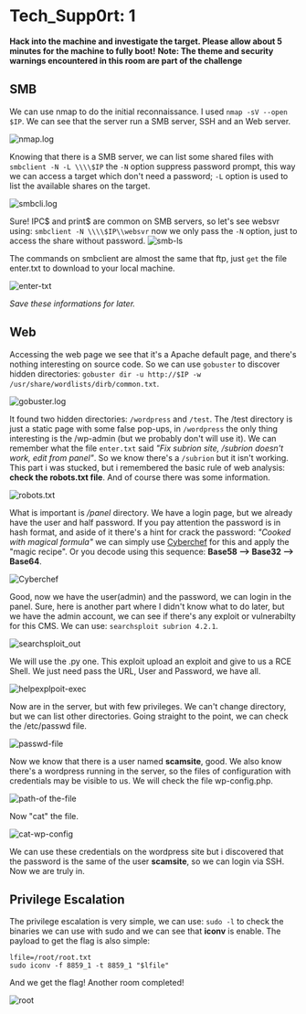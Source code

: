 # Tech_Supp0rt: 1
**Hack into the machine and investigate the target. Please allow about 5 minutes for the machine to fully boot!**
**Note: The theme and security warnings encountered in this room are part of the challenge**

## SMB
We can use nmap to do the initial reconnaissance. I used `nmap -sV --open $IP`. We can see that the server run a SMB server, SSH and an Web server.

![nmap.log](nmap_log.png)

Knowing that there is a SMB server, we can list some shared files with `smbclient -N -L \\\\$IP` the `-N` option suppress password prompt, this way we can access a target which don't need a password; `-L` option is used to list the available shares on the target.

![smbcli.log](smbclient.png)

Sure! IPC$ and print$ are common on SMB servers, so let's see websvr using: `smbclient -N \\\\$IP\\websvr` now we only pass the `-N` option, just to access the share without password.
![smb-ls](smbcli_list.png)

The commands on smbclient are almost the same that ftp, just `get` the file enter.txt to download to your local machine.

![enter-txt](enter-txt.png)

*Save these informations for later.*

## Web

Accessing the web page we see that it's a Apache default page, and there's nothing interesting on source code. So we can use `gobuster` to discover hidden directories: `gobuster dir -u http://$IP -w /usr/share/wordlists/dirb/common.txt`.

![gobuster.log](gobuster-log.png)

It found two hidden directories: `/wordpress` and `/test`. The /test directory is just a static page with some false pop-ups, in `/wordpress` the only thing interesting is the /wp-admin (but we probably don't will use it). We can remember what the file `enter.txt` said *"Fix subrion site, /subrion doesn't work, edit from panel"*. So we know there's a `/subrion` but it isn't working. This part i was stucked, but i remembered the basic rule of web analysis: **check the robots.txt file**. And of course there was some information.

![robots.txt](robots-txt.png)

What is important is */panel* directory. We have a login page, but we already have the user and half password. If you pay attention the password is in hash format, and aside of it there's a hint for crack the password: *"Cooked with magical formula"* we can simply use [Cyberchef](https://gchq.github.io/CyberChef/) for this and apply the "magic recipe". Or you decode using this sequence: **Base58 --> Base32 --> Base64**.

![Cyberchef](cyberchef.jpg)

Good, now we have the user(admin) and the password, we can login in the panel. Sure, here is another part where I didn't know what to do later, but we have the admin account, we can see if there's any exploit or vulnerabilty for this CMS. We can use: `searchsploit subrion 4.2.1`.

![searchsploit_out](seachsploit.png)

We will use the .py one. This exploit upload an exploit and give to us a RCE Shell. We just need pass the URL, User and Password, we have all.

![helpexplpoit-exec](exploit.jpg)

Now are in the server, but with few privileges. We can't change directory, but we can list other directories. Going straight to the point, we can check the /etc/passwd file.

![passwd-file](passwd-file.png)

Now we know that there is a user named **scamsite**, good. We also know there's a wordpress running in the server, so the files of configuration with credentials may be visible to us. We will check the file wp-config.php.

![path-of the-file](ls-wordpress.png)

Now "cat" the file.

![cat-wp-config](wp-config.jpg)

We can use these credentials on the wordpress site but i discovered that the password is the same of the user **scamsite**, so we can login via SSH. Now we are truly in.

## Privilege Escalation

The privilege escalation is very simple, we can use: `sudo -l` to check the binaries we can use with sudo and we can see that **iconv** is enable. The payload to get the flag is also simple:
```
lfile=/root/root.txt
sudo iconv -f 8859_1 -t 8859_1 "$lfile"
```

And we get the flag! Another room completed! 

![root](root-txt.jpg)
